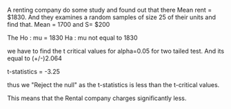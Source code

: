 A renting company do some study and found out that there Mean rent = $1830.
And they examines a random samples of size 25 of their units and find that.
Mean = 1700 and S= $200

The Ho : mu = 1830
    Ha : mu not equal to 1830 

we have to find the t critical values for alpha=0.05 for two tailed test.
And its equal to (+/-)2.064

t-statistics = -3.25

thus we "Reject the null" as the t-statistics is less than the t-critical values.

This means that the Rental company charges significantly less.
